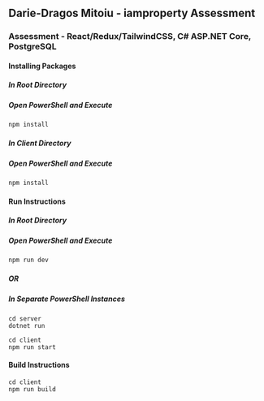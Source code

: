 ## Darie-Dragos Mitoiu - iamproperty Assessment

### Assessment - React/Redux/TailwindCSS, C# ASP.NET Core, PostgreSQL

#### Installing Packages

##### In Root Directory

##### Open PowerShell and Execute

```bash
npm install
```

##### In Client Directory

##### Open PowerShell and Execute

```bash
npm install
```

#### Run Instructions

##### In Root Directory

##### Open PowerShell and Execute

```bash
npm run dev
```

##### OR

##### In Separate PowerShell Instances

```
cd server
dotnet run

cd client
npm run start
```

#### Build Instructions

```
cd client
npm run build
```